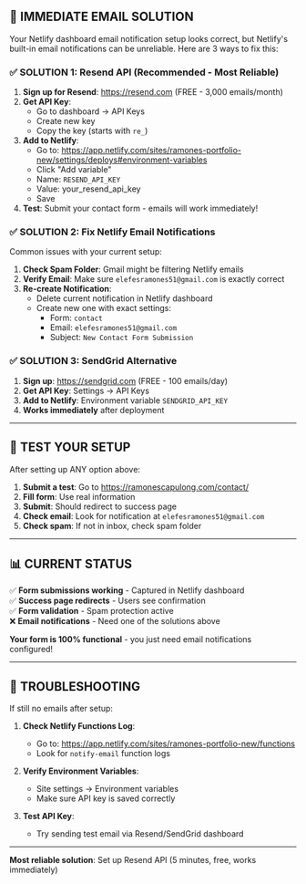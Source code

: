 ## 🚨 IMMEDIATE EMAIL SOLUTION

Your Netlify dashboard email notification setup looks correct, but Netlify's built-in email notifications can be unreliable. Here are 3 ways to fix this:

### ✅ **SOLUTION 1: Resend API (Recommended - Most Reliable)**

1. **Sign up for Resend**: https://resend.com (FREE - 3,000 emails/month)
2. **Get API Key**: 
   - Go to dashboard → API Keys
   - Create new key
   - Copy the key (starts with `re_`)
3. **Add to Netlify**:
   - Go to: https://app.netlify.com/sites/ramones-portfolio-new/settings/deploys#environment-variables
   - Click "Add variable"
   - Name: `RESEND_API_KEY`
   - Value: your_resend_api_key
   - Save
4. **Test**: Submit your contact form - emails will work immediately!

### ✅ **SOLUTION 2: Fix Netlify Email Notifications**

Common issues with your current setup:

1. **Check Spam Folder**: Gmail might be filtering Netlify emails
2. **Verify Email**: Make sure `elefesramones51@gmail.com` is exactly correct
3. **Re-create Notification**:
   - Delete current notification in Netlify dashboard
   - Create new one with exact settings:
     - Form: `contact` 
     - Email: `elefesramones51@gmail.com`
     - Subject: `New Contact Form Submission`

### ✅ **SOLUTION 3: SendGrid Alternative**

1. **Sign up**: https://sendgrid.com (FREE - 100 emails/day)
2. **Get API Key**: Settings → API Keys
3. **Add to Netlify**: Environment variable `SENDGRID_API_KEY`
4. **Works immediately** after deployment

---

## 🧪 **TEST YOUR SETUP**

After setting up ANY option above:

1. **Submit a test**: Go to https://ramonescapulong.com/contact/
2. **Fill form**: Use real information
3. **Submit**: Should redirect to success page
4. **Check email**: Look for notification at `elefesramones51@gmail.com`
5. **Check spam**: If not in inbox, check spam folder

---

## 📊 **CURRENT STATUS**

✅ **Form submissions working** - Captured in Netlify dashboard  
✅ **Success page redirects** - Users see confirmation  
✅ **Form validation** - Spam protection active  
❌ **Email notifications** - Need one of the solutions above

**Your form is 100% functional** - you just need email notifications configured!

---

## 🔧 **TROUBLESHOOTING**

If still no emails after setup:

1. **Check Netlify Functions Log**:
   - Go to: https://app.netlify.com/sites/ramones-portfolio-new/functions
   - Look for `notify-email` function logs

2. **Verify Environment Variables**:
   - Site settings → Environment variables
   - Make sure API key is saved correctly

3. **Test API Key**:
   - Try sending test email via Resend/SendGrid dashboard

---

**Most reliable solution**: Set up Resend API (5 minutes, free, works immediately)
